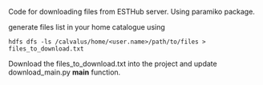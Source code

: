 
Code for downloading files from ESTHub server. Using paramiko package. 

generate files list in your home catalogue using 
```
hdfs dfs -ls /calvalus/home/<user.name>/path/to/files > files_to_download.txt

```
Download the files_to_download.txt into the project and update download_main.py __main__ function. 